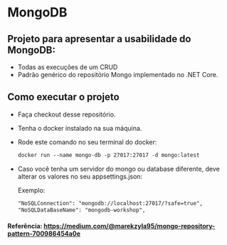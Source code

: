 # MongoDB

## Projeto para apresentar a usabilidade do MongoDB:

- Todas as execuções de um CRUD
- Padrão genérico do repositório Mongo implementado no .NET Core.

## Como executar o projeto

- Faça checkout desse repositório.
- Tenha o docker instalado na sua máquina.
- Rode este comando no seu terminal do docker:

   ```xml
   docker run --name mongo-db -p 27017:27017 -d mongo:latest
   ```

- Caso você tenha um servidor do mongo ou database diferente, deve alterar os valores no seu appsettings.json:

    Exemplo:
    ```xml
    "NoSQLConnection": "mongodb://localhost:27017/?safe=true",
    "NoSQLDataBaseName": "mongodb-workshop",
    ```

#### Referência: https://medium.com/@marekzyla95/mongo-repository-pattern-700986454a0e